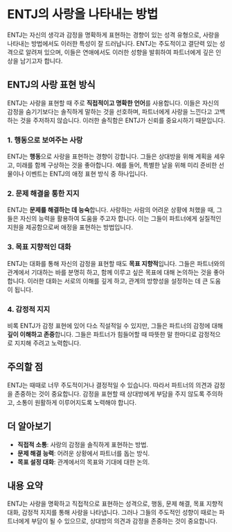 # ENTJ의 사랑을 나타내는 방법

ENTJ는 자신의 생각과 감정을 명확하게 표현하는 경향이 있는 성격 유형으로, 사랑을 나타내는 방법에서도 이러한 특성이 잘 드러납니다. ENTJ는 주도적이고 결단력 있는 성격으로 알려져 있으며, 이들은 연애에서도 이러한 성향을 발휘하여 파트너에게 깊은 인상을 남기고자 합니다.

## ENTJ의 사랑 표현 방식

ENTJ는 사랑을 표현할 때 주로 **직접적이고 명확한 언어**를 사용합니다. 이들은 자신의 감정을 숨기기보다는 솔직하게 말하는 것을 선호하며, 파트너에게 사랑을 느낀다고 고백하는 것을 주저하지 않습니다. 이러한 솔직함은 ENTJ가 신뢰를 중요시하기 때문입니다. 

### 1. 행동으로 보여주는 사랑

ENTJ는 **행동**으로 사랑을 표현하는 경향이 강합니다. 그들은 상대방을 위해 계획을 세우고, 미래를 함께 구상하는 것을 좋아합니다. 예를 들어, 특별한 날을 위해 미리 준비한 선물이나 이벤트는 ENTJ의 애정 표현 방식 중 하나입니다. 

### 2. 문제 해결을 통한 지지

ENTJ는 **문제를 해결하는 데 능숙**합니다. 사랑하는 사람의 어려운 상황에 처했을 때, 그들은 자신의 능력을 활용하여 도움을 주고자 합니다. 이는 그들이 파트너에게 실질적인 지원을 제공함으로써 애정을 표현하는 방법입니다. 

### 3. 목표 지향적인 대화

ENTJ는 대화를 통해 자신의 감정을 표현할 때도 **목표 지향적**입니다. 그들은 파트너와의 관계에서 기대하는 바를 분명히 하고, 함께 이루고 싶은 목표에 대해 논의하는 것을 좋아합니다. 이러한 대화는 서로의 이해를 깊게 하고, 관계의 방향성을 설정하는 데 큰 도움이 됩니다. 

### 4. 감정적 지지

비록 ENTJ가 감정 표현에 있어 다소 직설적일 수 있지만, 그들은 파트너의 감정에 대해 **깊이 이해하고 존중**합니다. 그들은 파트너가 힘들어할 때 따뜻한 말 한마디로 감정적으로 지지해 주려고 노력합니다. 

## 주의할 점

ENTJ는 때때로 너무 주도적이거나 결정적일 수 있습니다. 따라서 파트너의 의견과 감정을 존중하는 것이 중요합니다. 감정을 표현할 때 상대방에게 부담을 주지 않도록 주의하고, 소통이 원활하게 이루어지도록 노력해야 합니다.

## 더 알아보기

- **직접적 소통**: 사랑의 감정을 솔직하게 표현하는 방법.
- **문제 해결 능력**: 어려운 상황에서 파트너를 돕는 방식.
- **목표 설정 대화**: 관계에서의 목표와 기대에 대한 논의.

## 내용 요약

ENTJ는 사랑을 명확하고 직접적으로 표현하는 성격으로, 행동, 문제 해결, 목표 지향적 대화, 감정적 지지를 통해 사랑을 나타냅니다. 그러나 그들의 주도적인 성향이 때로는 파트너에게 부담이 될 수 있으므로, 상대방의 의견과 감정을 존중하는 것이 중요합니다.